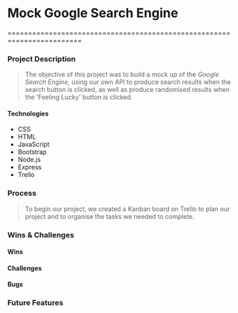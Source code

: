 # Mock Google Search Engine 
 ========================================================================
### Project Description
> The objective of this project was to build a mock up of the _Google Search Engine_, using our own API to produce search results when the search button is clicked, as well as produce randomised results when the 'Feeling Lucky' button is clicked.


#### Technologies
* CSS 
* HTML 
* JavaScript
* Bootstrap
* Node.js
* Express
* Trello

### Process
> To begin our project, we created a Kanban board on Trello to plan our project and to organise the tasks we needed to complete.

### Wins & Challenges

#### Wins

#### Challenges
> 

#### Bugs

### Future Features
